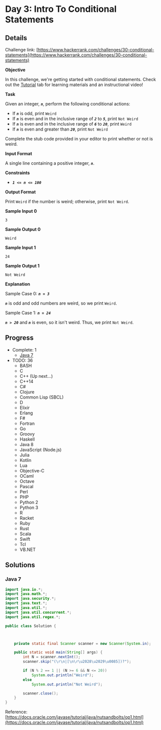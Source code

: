 # Day 3: Intro To Conditional Statements

## Details

Challenge link: [https://www.hackerrank.com/challenges/30-conditional-statements](https://www.hackerrank.com/challenges/30-conditional-statements)

**Objective**

In this challenge, we're getting started with conditional statements. Check out the [Tutorial](https://www.hackerrank.com/challenges/30-conditional-statements/tutorial) tab for learning materials and an instructional video!

**Task**

Given an integer, ***`n`***, perform the following conditional actions:

- If ***`n`*** is odd, print `Weird`
- If ***`n`*** is even and in the inclusive range of ***`2`*** to ***`5`***, print `Not Weird`
- If ***`n`*** is even and in the inclusive range of ***`6`*** to ***`20`***, print `Weird`
- If ***`n`*** is even and greater than ***`20`***, print `Not Weird`

Complete the stub code provided in your editor to print whether or not  is weird.

**Input Format**

A single line containing a positive integer, ***`n`***.

**Constraints**

- ***`1 <= n <= 100`***

**Output Format**

Print `Weird` if the number is weird; otherwise, print `Not Weird`.

**Sample Input 0**

```plaintext
3
```

**Sample Output 0**

```plaintext
Weird
```

**Sample Input 1**

```plaintext
24
```

**Sample Output 1**

```plaintext
Not Weird
```

**Explanation**

Sample Case 0: ***`n = 3`***

***`n`*** is odd and odd numbers are weird, so we print `Weird`.

Sample Case 1: ***`n = 24`***

***`n > 20`*** and ***`n`*** is even, so it isn't weird. Thus, we print `Not Weird`.

## Progress

- Complete: 1
    - [Java 7](#java-7)
- TODO: 36
    - BASH
    - C
    - C++ (Up next...)
    - C++14
    - C#
    - Clojure
    - Common Lisp (SBCL)
    - D
    - Elixir
    - Erlang
    - F#
    - Fortran
    - Go
    - Groovy
    - Haskell
    - Java 8
    - JavaScript (Node.js)
    - Julia
    - Kotlin
    - Lua
    - Objective-C
    - OCaml
    - Octave
    - Pascal
    - Perl
    - PHP
    - Python 2
    - Python 3
    - R
    - Racket
    - Ruby
    - Rust
    - Scala
    - Swift
    - Tcl
    - VB.NET

## Solutions

### Java 7

```java
import java.io.*;
import java.math.*;
import java.security.*;
import java.text.*;
import java.util.*;
import java.util.concurrent.*;
import java.util.regex.*;

public class Solution {



    private static final Scanner scanner = new Scanner(System.in);

    public static void main(String[] args) {
        int N = scanner.nextInt();
        scanner.skip("(\r\n|[\n\r\u2028\u2029\u0085])?");

        if (N % 2 == 1 || (N >= 6 && N <= 20))
            System.out.println("Weird");
        else
            System.out.println("Not Weird");

        scanner.close();
    }
}
```

Reference: [https://docs.oracle.com/javase/tutorial/java/nutsandbolts/op1.html](https://docs.oracle.com/javase/tutorial/java/nutsandbolts/op1.html)
